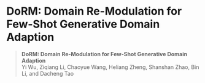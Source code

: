 # DoRM: Domain Re-Modulation for Few-Shot Generative Domain Adaption

> **DoRM: Domain Re-Modulation for Few-Shot Generative Domain Adaption** <br>
> Yi Wu, Ziqiang Li, Chaoyue Wang, Heliang Zheng, Shanshan Zhao, Bin Li, and Dacheng Tao <br>
